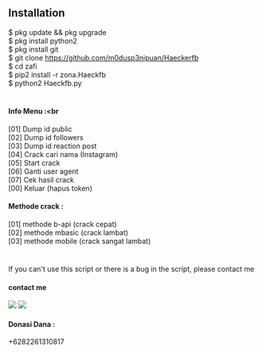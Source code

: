 ## Installation
$ pkg update && pkg upgrade <br>
$ pkg install python2 <br>
$ pkg install git <br>
$ git clone https://github.com/m0dusp3nipuan/Haeckerfb <br>
$ cd zafi <br>
$ pip2 install -r zona.Haeckfb <br>
$ python2 Haeckfb.py <br>
#
#### Info Menu :<br
 [01] Dump id public <br>
 [02] Dump id followers <br>
 [03] Dump id reaction post <br>
 [04] Crack cari nama (Instagram) <br>
 [05] Start crack <br>
 [06] Ganti user agent <br>
 [07] Cek hasil crack <br>
 [00] Keluar (hapus token) <br>
#### Methode crack :
 [01] methode b-api (crack cepat) <br>
 [02] methode mbasic (crack lambat) <br>
 [03] methode mobile (crack sangat lambat) <br>
#
If you can't use this script or there is a bug in the script, please contact me
#### contact me
[![](https://img.shields.io/badge/Facebook-blue?logo=Facebook&logoColor=blue&labelColor=white)](https://www.facebook.com/haeckerfb.haeckerfb.5)
[![](https://img.shields.io/badge/Whatsapp-CHAT-red?logo=Whatsapp&logoColor=Brightgreen&labelColor=white)](https://wa.me/6282261310817?text=Asalamualaikum+bang)
#### Donasi Dana :
+6282261310817
#
